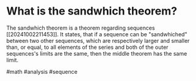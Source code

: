 # What is the sandwhich theorem? 
The sandwhich theorem is a theorem regarding sequences [[20241002211453]]. It states, that if a sequence can be "sandwhiched" between two other
sequences, which are respectively larger and smaller than, or equal, to all elements of the series and both of the outer sequences's limits are the same, then the middle theorem has the same limit.

#math #analysis #sequence